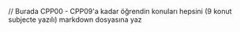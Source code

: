 
// Burada CPP00 - CPP09'a kadar öğrendin konuları hepsini (9 konut subjecte yazılı)
markdown dosyasına yaz




